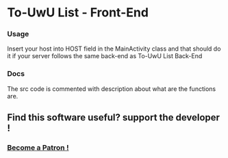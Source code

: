 # To-UwU List - Front-End
### Usage
Insert your host into HOST field in the MainActivity class and that should do it if your server follows the same back-end as To-UwU List Back-End
### Docs
The src code is commented with description about what are the functions are.
## Find this software useful? support the developer !
### [Become a Patron !](https://www.patreon.com/RedDeadAlice)